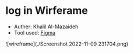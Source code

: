 # log in Wirferame

- Auther: Khalil Al-Mazaideh
- Tool used: [Figma](https://www.figma.com/file/iusQCzmy9DZpVG38V3zm54/Untitled?node-id=0%3A1)

![wireframe](./Screenshot 2022-11-09 231704.png)